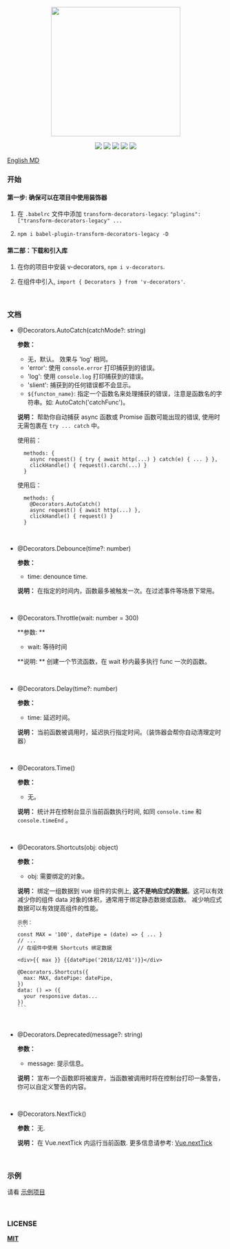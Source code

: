 <p align="center" height="250">
  <img height="300" src="logo-v.png" align="center"/>
</p>
<p align=center>
<a target="_blank" href="https://www.npmjs.com/package/v-decorators" title="NPM version"><img src="https://img.shields.io/npm/v/v-decorators/latest.svg?style=flat-square"></a>
<a target="_blank" href="https://www.npmjs.com/package/v-decorators" title="Node version"><img src="https://img.shields.io/npm/dt/v-decorators.svg?style=flat-square"></a>
<a target="_blank" href="https://opensource.org/licenses/MIT" title="License: MIT"><img src="https://img.shields.io/github/license/unix/v-decorators.svg?style=flat-square"></a>
<a target="_blank" href="https://travis-ci.org/DhyanaChina/v-decorators" title="Build Status"><img src="https://img.shields.io/travis/unix/v-decorators.svg?style=flat-square"></a>
<a target="_blank" href="https://www.npmjs.com/package/v-decorators" title="Peer dependency "><img src="https://img.shields.io/npm/dependency-version/v-decorators/peer/vue.svg?style=flat-square"></a>
</p>

[English MD](README.md)

### 开始
#### 第一步: 确保可以在项目中使用装饰器

1. 在 `.babelrc` 文件中添加 `transform-decorators-legacy`: `"plugins": ["transform-decorators-legacy" ...`

2. `npm i babel-plugin-transform-decorators-legacy -D`

#### 第二部：下载和引入库

1. 在你的项目中安装 v-decorators, `npm i v-decorators`.

2. 在组件中引入, `import { Decorators } from 'v-decorators'`.

<br/>

### 文档

- @Decorators.AutoCatch(catchMode?: string)

    **参数：**
    - 无，默认。 效果与 'log' 相同。
    - 'error': 使用 `console.error` 打印捕获到的错误。
    - 'log': 使用 `console.log` 打印捕获到的错误。
    - 'slient': 捕获到的任何错误都不会显示。
    - `${functon_name}`: 指定一个函数名来处理捕获的错误，注意是函数名的字符串。如: AutoCatch('catchFunc')。

    **说明：**
    帮助你自动捕获 async 函数或 Promise 函数可能出现的错误, 使用时无需包裹在 `try ... catch` 中。

    使用前：
    ```
      methods: {
        async request() { try { await http(...) } catch(e) { ... } },
        clickHandle() { request().carch(...) }
      }
    ```
    使用后：
    ```
      methods: {
        @Decorators.AutoCatch()
        async request() { await http(...) },
        clickHandle() { request() }
      }
    ```

<br/>

- @Decorators.Debounce(time?: number)

    **参数：**
    - time: denounce time.

    **说明：**
    在指定的时间内，函数最多被触发一次。在过滤事件等场景下常用。


<br/>

- @Decorators.Throttle(wait: number = 300)

    **参数: **
    - wait: 等待时间

    **说明: **
    创建一个节流函数，在 wait 秒内最多执行 func 一次的函数。


<br/>

- @Decorators.Delay(time?: number)

    **参数：**
    - time: 延迟时间。

    **说明：**
    当前函数被调用时，延迟执行指定时间。（装饰器会帮你自动清理定时器）


<br/>

- @Decorators.Time()

    **参数：**
    - 无。

    **说明：**
    统计并在控制台显示当前函数执行时间, 如同 `console.time` 和 `console.timeEnd` 。


<br/>

- @Decorators.Shortcuts(obj: object)

    **参数：**
    - obj: 需要绑定的对象。

    **说明：**
    绑定一组数据到 vue 组件的实例上, **这不是响应式的数据**。这可以有效减少你的组件 data 对象的体积，通常用于绑定静态数据或函数。
    减少响应式数据可以有效提高组件的性能。

      示例：
      ```
      const MAX = '100', datePipe = (date) => { ... }
      // ...
      // 在组件中使用 Shortcuts 绑定数据

      <div>{{ max }} {{datePipe('2018/12/01')}}</div>

      @Decorators.Shortcuts({
        max: MAX, datePipe: datePipe,
      })
      data: () => ({
        your responsive datas...
      })
      ```

<br/>

- @Decorators.Deprecated(message?: string)

    **参数：**
    - message: 提示信息。

    **说明：**
    宣布一个函数即将被废弃，当函数被调用时将在控制台打印一条警告，你可以自定义警告的内容。

<br/>

- @Decorators.NextTick()

    **参数：** 无.

    **说明：**
    在 Vue.nextTick 内运行当前函数. 更多信息请参考: [Vue.nextTick](https://cn.vuejs.org/v2/api/#Vue-nextTick)

<br/>

### 示例

请看 [示例项目](https://github.com/v-decorators/tree/master/test)

<br/>

### LICENSE

[**MIT**](LICENSE)


